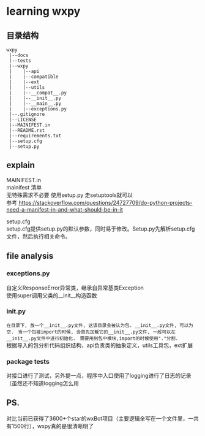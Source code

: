 # learning wxpy

## 目录结构
```
wxpy  
 |--docs
 |--tests
 |--wxpy
 |	  |--api
 |	  |--compatible
 |	  |--ext
 |	  |--utils
 |	  |--__compat__.py
 |	  |--__init__.py
 |	  |--__main__.py
 |	  |--exceptions.py
 |--.gitignore
 |--LICENSE
 |--MAINIFEST.in
 |--README.rst
 |--requirements.txt
 |--setup.cfg
 |--setup.py	
```  
## explain
MAINIFEST.in  
mainifest 清单  
无特殊需求不必要 使用setup.py 走setuptools就可以  
参考 https://stackoverflow.com/questions/24727709/do-python-projects-need-a-manifest-in-and-what-should-be-in-it  
  
setup.cfg  
setup.cfg提供setup.py的默认参数，同时易于修改。Setup.py先解析setup.cfg文件，然后执行相关命令。  
## file analysis
### exceptions.py
自定义ResponseError异常类，继承自异常基类Exception  
使用super调用父类的__init__构造函数  
### init.py
`在目录下, 放一个__init__.py文件, 这该目录会被认为包. __init__.py文件, 可以为空. `
`当一个包被import的时候, 会首先加载它的__init__.py文件, 一般可以在__init__.py文件中进行初始化. `
`需要用到包中模块,import的时候使用"."分割. `  
根据导入的包分析代码组织结构，api负责类的抽象定义，utils工具包，ext扩展
### package tests
对接口进行了测试，另外提一点，程序中入口使用了logging进行了日志的记录（虽然还不知道logging怎么用
## PS.
对比当前已获得了3600+个star的wxBot项目（主要逻辑全写在一个文件里，一共有1500行），wxpy真的是很清晰明了